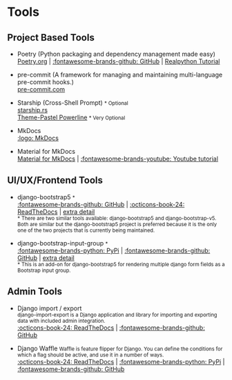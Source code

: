 # Tools

## Project Based Tools

 - Poetry (Python packaging and dependency management made easy)  
<a href="https://python-poetry.org/" target="_blank">Poetry.org</a> |
<a href="https://github.com/python-poetry/poetry" target="_blank">:fontawesome-brands-github: GitHub</a> |
<a href="https://realpython.com/dependency-management-python-poetry/" target="_blank">Realpython Tutorial</a> 

 - pre-commit (A framework for managing and maintaining multi-language pre-commit hooks.)  
 <a href="https://pre-commit.com/" target="_blank">pre-commit.com</a>

 - Starship (Cross-Shell Prompt) <small> * Optional</small>   
<a href="https://starship.rs/" target="_blank">starship.rs</a>  
<a href="https://starship.rs/presets/#pastel-powerline" target="_blank">Theme-Pastel Powerline</a> <small> * Very Optional</small>  

- MkDocs   
<a href="https://www.mkdocs.org/" target="_blank">:logo: MkDocs</a>

- Material for MkDocs  
<a href="https://squidfunk.github.io/mkdocs-material/" target="_blank">Material for MkDocs</a> | 
<a href="https://www.youtube.com/watch?v=Q-YA_dA8C20" target="_blank">:fontawesome-brands-youtube: Youtube tutorial</a>  


## UI/UX/Frontend Tools
- django-bootstrap5 <small>\*</small>  
<a href="https://github.com/zostera/django-bootstrap5" target="_blank">:fontawesome-brands-github: GitHub</a> | 
<a href="https://django-bootstrap5.readthedocs.io/en/stable/" target="_blank">:octicons-book-24: ReadTheDocs</a> | 
[extra detail](details/forms_w_django-bootstrap5.md)   
<small>\* There are two similar tools available: django-bootstrap5 and django-bootstrap-v5.  Both are similar but the django-bootstrap5 project is preferred because it is the only one of the two projects that is currently being maintained.</small>

- django-bootstrap-input-group <small>\*</small>  
<a href="https://pypi.org/project/django-bootstrap-input-group/" target="_blank">:fontawesome-brands-python: PyPi</a> | 
<a href="https://github.com/Actionb/django-bootstrap-input-group" target="_blank">:fontawesome-brands-github: GitHub</a> | [extra detail](details/forms_w_django-bootstrap-input-group.md)   
<small>\* This is an add-on for django-bootstrap5 for rendering multiple django form fields as a Bootstrap input group.</small>

## Admin Tools

- Django import / export  
<small>django-import-export is a Django application and library for importing and exporting data with included admin integration.</small>  
<a href="https://django-import-export.readthedocs.io/en/stable/" target="_blank">:octicons-book-24: ReadTheDocs</a> | 
<a href="https://github.com/django-import-export/django-import-export/" target="_blank">:fontawesome-brands-github: GitHub</a>  

- Django Waffle
<small>Waffle is feature flipper for Django. You can define the conditions for which a flag should be active, and use it in a number of ways.</small>  
<a href="https://waffle.readthedocs.io/en/stable/" target="_blank">:octicons-book-24: ReadTheDocs</a> | 
<a href="https://pypi.org/project/django-waffle/" target="_blank">:fontawesome-brands-python: PyPi</a> | 
<a href="https://github.com/django-waffle/django-waffle" target="_blank">:fontawesome-brands-github: GitHub</a>
